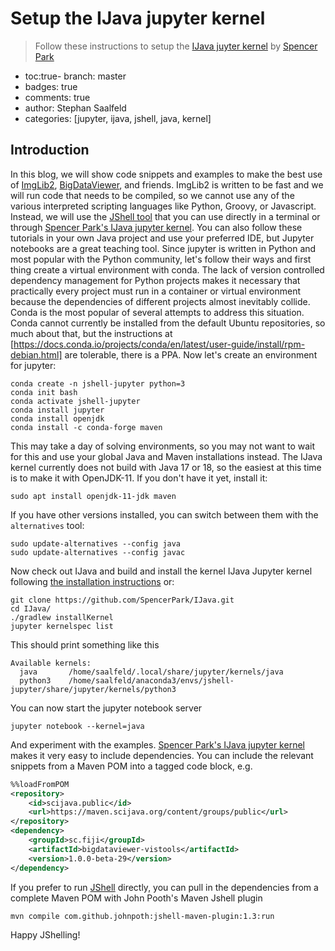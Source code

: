 # Setup the IJava jupyter kernel
> Follow these instructions to setup the [IJava juyter kernel](https://github.com/SpencerPark/IJava) by [Spencer Park](https://github.com/SpencerPark)

- toc:true- branch: master
- badges: true
- comments: true
- author: Stephan Saalfeld
- categories: [jupyter, ijava, jshell, java, kernel]

## Introduction

In this blog, we will show code snippets and examples to make the best use of [ImgLib2](https://github.com/imglib/imglib2), [BigDataViewer](https://github.com/bigdataviewer/bigdataviewer-core), and friends.  ImgLib2 is written to be fast and we will run code that needs to be compiled, so we cannot use any of the various interpreted scripting languages like Python, Groovy, or Javascript.  Instead, we will use the [JShell tool](https://docs.oracle.com/javase/9/jshell/introduction-jshell.htm#JSHEL-GUID-630F27C8-1195-4989-9F6B-2C51D46F52C8) that you can use directly in a terminal or through [Spencer Park's IJava jupyter kernel](https://github.com/SpencerPark/IJava).  You can also follow these tutorials in your own Java project and use your preferred IDE, but Jupyter notebooks are a great teaching tool.  Since jupyter is written in Python and most popular with the Python community, let's follow their ways and first thing create a virtual environment with conda.  The lack of version controlled dependency management for Python projects makes it necessary that practically every project must run in a container or virtual environment because the dependencies of different projects almost inevitably collide.  Conda is the most popular of several attempts to address this situation.  Conda cannot currently be installed from the default Ubuntu repositories, so much about that, but the instructions at [https://docs.conda.io/projects/conda/en/latest/user-guide/install/rpm-debian.html] are tolerable, there is a PPA.  Now let's create an environment for jupyter:

```
conda create -n jshell-jupyter python=3
conda init bash
conda activate jshell-jupyter
conda install jupyter
conda install openjdk
conda install -c conda-forge maven
```

This may take a day of solving environments, so you may not want to wait for this and use your global Java and Maven installations instead.  The IJava kernel currently does not build with Java 17 or 18, so the easiest at this time is to make it with OpenJDK-11.  If you don't have it yet, install it:

```
sudo apt install openjdk-11-jdk maven
```

If you have other versions installed, you can switch between them with the `alternatives` tool:

```
sudo update-alternatives --config java
sudo update-alternatives --config javac
```

Now check out IJava and build and install the kernel IJava Jupyter kernel following [the installation instructions](https://github.com/SpencerPark/IJava#install-from-source) or:

```
git clone https://github.com/SpencerPark/IJava.git
cd IJava/
./gradlew installKernel
jupyter kernelspec list
```

This should print something like this

```
Available kernels:
  java       /home/saalfeld/.local/share/jupyter/kernels/java
  python3    /home/saalfeld/anaconda3/envs/jshell-jupyter/share/jupyter/kernels/python3
```

You can now start the jupyter notebook server

```
jupyter notebook --kernel=java
```

And experiment with the examples.  [Spencer Park's IJava jupyter kernel](https://github.com/SpencerPark/IJava) makes it very easy to include dependencies.  You can include the relevant snippets from a Maven POM into a tagged code block, e.g.

```xml
%%loadFromPOM
<repository>
    <id>scijava.public</id>
    <url>https://maven.scijava.org/content/groups/public</url>
</repository>
<dependency>
    <groupId>sc.fiji</groupId>
    <artifactId>bigdataviewer-vistools</artifactId>
    <version>1.0.0-beta-29</version>
</dependency>
```

If you prefer to run [JShell](https://docs.oracle.com/javase/9/jshell/introduction-jshell.htm#JSHEL-GUID-630F27C8-1195-4989-9F6B-2C51D46F52C8) directly, you can pull in the dependencies from a complete Maven POM with John Pooth's Maven Jshell plugin

```
mvn compile com.github.johnpoth:jshell-maven-plugin:1.3:run
```

Happy JShelling!

